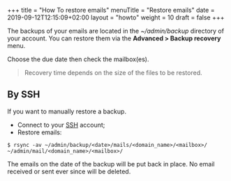 +++
title = "How To restore emails"
menuTitle = "Restore emails"
date = 2019-09-12T12:15:09+02:00
layout = "howto"
weight = 10
draft = false
+++


The backups of your emails are located in the _~/admin/backup_ directory of your account.  You can restore them via the **Advanced > Backup recovery** menu.

Choose the due date then check the mailbox(es).

> Recovery time depends on the size of the files to be restored.


## By SSH ##

If you want to manually restore a backup.

* Connect to your [SSH]() account;
* Restore emails:

```
$ rsync -av ~/admin/backup/<date>/mails/<domain_name>/<mailbox>/ ~/admin/mail/<domain_name>/<mailbox>/
```

The emails on the date of the backup will be put back in place. No email received or sent ever since will be deleted.

